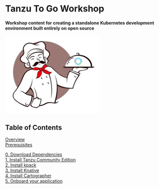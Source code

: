 # Tanzu To Go Workshop

#### Workshop content for creating a standalone Kubernetes development environment built entirely on open source

![img.png](images/togo.png)

## Table of Contents

[Overview](overview.md)<br>
[Prerequisites](prereqs.md)

[0. Download Dependencies](0-dependencies.md)<br>
[1. Install Tanzu Community Edition](tce/1-tce.md)<br>
[2. Install kpack](kpack/2-kpack.md)<br>
[3. Install Knative](knative/3-knative.md)<br>
[4. Install Cartographer](cartographer/4-cartographer.md)<br>
[5. Onboard your application](application/5-application.md)
